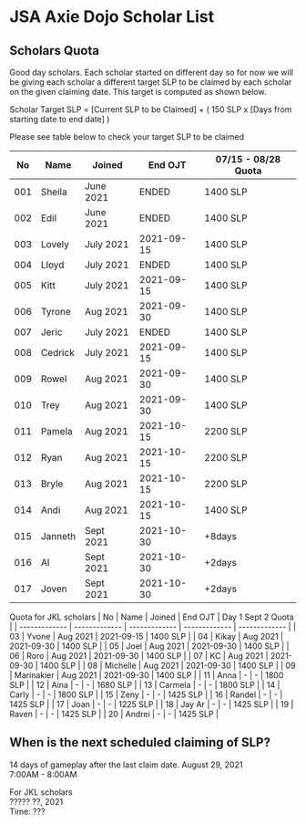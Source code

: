 # JSA Axie Dojo Scholar List



## Scholars Quota
Good day scholars. Each scholar started on different day so for now we will be giving each scholar a different target SLP to be claimed by each scholar on the given claiming date. This target is computed as shown below.  
  
Scholar Target SLP = [Current SLP to be Claimed] + ( 150 SLP x [Days from starting date to end date] )  
  
Please see table below to check your target SLP to be claimed

| No  | Name | Joined | End OJT | 07/15 - 08/28 Quota |
| ------------- | ------------- | ------------- | ------------- | ------------- |
| 001  | Sheila  | June 2021 | ENDED | 1400 SLP |
| 002  | Edil | June 2021 | ENDED | 1400 SLP |
| 003  | Lovely  | July 2021 | 2021-09-15 | 1400 SLP |
| 004  | Lloyd | July 2021 | ENDED | 1400 SLP |
| 005  | Kitt | July 2021 | 2021-09-15 | 1400 SLP |
| 006  | Tyrone | Aug 2021 | 2021-09-30 | 1400 SLP |
| 007  | Jeric | July 2021 | ENDED | 1400 SLP |
| 008  | Cedrick | July 2021 | 2021-09-15 | 1400 SLP |
| 009  | Rowel | Aug 2021 | 2021-09-30 | 1400 SLP |
| 010  | Trey | Aug 2021 | 2021-09-30 | 1400 SLP |
| 011  | Pamela | Aug 2021 | 2021-10-15 | 2200 SLP |
| 012  | Ryan | Aug 2021 | 2021-10-15 | 2200 SLP |
| 013  | Bryle | Aug 2021 | 2021-10-15 | 2200 SLP |
| 014  | Andi | Aug 2021 | 2021-10-15 | 1400 SLP |
| 015  | Janneth | Sept 2021 | 2021-10-30 | +8days |
| 016  | Al | Sept 2021 | 2021-10-30 | +2days |
| 017  | Joven | Sept 2021 | 2021-10-30 | +2days |
  
Quota for JKL scholars
| No  | Name | Joined | End OJT | Day 1 Sept 2 Quota |
| ------------- | ------------- | ------------- | ------------- | ------------- |
| 03  | Yvone | Aug 2021 | 2021-09-15 | 1400 SLP |
| 04  | Kikay | Aug 2021 | 2021-09-30 | 1400 SLP |
| 05  | Joel | Aug 2021 | 2021-09-30 | 1400 SLP |
| 06  | Roro | Aug 2021 | 2021-09-30 | 1400 SLP |
| 07  | KC | Aug 2021 | 2021-09-30 | 1400 SLP |
| 08  | Michelle | Aug 2021 | 2021-09-30 | 1400 SLP |
| 09  | Marinakier | Aug 2021 | 2021-09-30 | 1400 SLP |
| 11  | Anna | - | - | 1800 SLP |
| 12  | Aina | - | - | 1680 SLP |
| 13  | Carmela | - | - | 1800 SLP |
| 14  | Carly | - | - | 1800 SLP |
| 15  | Zeny | - | - | 1425 SLP |
| 16  | Randel | - | - | 1425 SLP |
| 17  | Joan | - | - | 1225 SLP |
| 18  | Jay Ar | - | - | 1425 SLP |
| 19  | Raven | - | - | 1425 SLP |
| 20  | Andrei | - | - | 1425 SLP |

## When is the next scheduled claiming of SLP?
14 days of gameplay after the last claim date.
August 29, 2021  
7:00AM - 8:00AM
  
For JKL scholars  
????? ??, 2021  
Time: ???  
<!--
## Scholars Record
| Name  | 06 | 07/15  | 07/30  | 08/14  |
| ------------- | ------------- | ------------- | ------------- | ------------- |
| Sheila  | O  | O  | O | Ongoing |
| Edil  | O | O  | O | Ongoing |
| Lovely  | NA  | X | O  | Ongoing |
| Lloyd  | NA  | X | O  | Ongoing |
| Kitt  | NA  | NA | O  | Ongoing |
| Tyrone | NA  | NA | NA  | Ongoing |
| Jeric | NA  | NA | O  | Ongoing |
| Cedrick | NA  | NA | X  | Ongoing |
| Rowel | NA  | NA | NA  | Ongoing |
| Trey | NA  | NA | NA  | Ongoing |
  
-->
